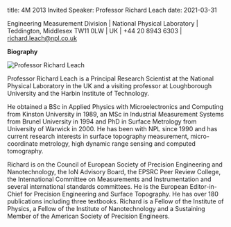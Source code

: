 title: 4M 2013 Invited Speaker: Professor Richard Leach 
date: 2021-03-31

Engineering Measurement Division | National Physical Laboratory | Teddington, Middlesex TW11 0LW | UK | +44 20 8943 6303 | [richard.leach@npl.co.uk](mailto:richard.leach@npl.co.uk)
<!--break-->
**Biography**

![Professor Richard Leach](/4m-association/assets/images/files/profile_richard.JPG)

Professor Richard Leach is a Principal Research Scientist at the National Physical Laboratory in the UK and a visiting professor at Loughborough University and the Harbin Institute of Technology. 

He obtained a BSc in Applied Physics with Microelectronics and Computing from Kinston University in 1989, an MSc in Industrial Measurement Systems from Brunel University in 1994 and PhD in Surface Metrology from University of Warwick in 2000. He has been with NPL since 1990 and has current research interests in surface topography measurement, micro-coordinate metrology, high dynamic range sensing and computed tomography. 

Richard is on the Council of European Society of Precision Engineering and Nanotechnology, the IoN Advisory Board, the EPSRC Peer Review College, the International Committee on Measurements and Instrumentation and several international standards committees. He is the European Editor-in-Chief for Precision Engineering and Surface Topography. He has over 180 publications including three textbooks. Richard is a Fellow of the Institute of Physics, a Fellow of the Institute of Nanotechnology and a Sustaining Member of the American Society of Precision Engineers.